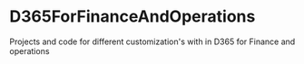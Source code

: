 # D365ForFinanceAndOperations
Projects and code for different customization's with in D365 for Finance and operations
